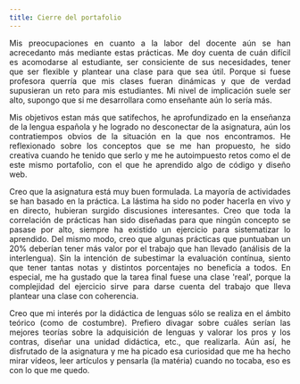 ```yaml
---
title: Cierre del portafolio
---
```

<P><DIV ALIGN="justify">Mis preocupaciones en cuanto a la labor del docente aún se han acrecedanto más mediante estas prácticas. Me doy cuenta de cuán difícil es acomodarse al estudiante, ser consiciente de sus necesidades, tener que ser flexible y plantear una clase para que sea útil. Porque si fuese profesora querría que mis clases fueran dinámicas y que de verdad supusieran un reto para mis estudiantes. Mi nivel de implicación suele ser alto, supongo que si me desarrollara como enseñante aún lo sería más.</div>

<P><DIV ALIGN="justify">Mis objetivos estan más que satifechos, he aprofundizado en la enseñanza de la lengua española y he logrado no desconectar de la asignatura, aún los contratiempos obvios de la situación en la que nos encontramos. He reflexionado sobre los conceptos que se me han propuesto, he sido creativa cuando he tenido que serlo y me he autoimpuesto retos como el de este mismo portafolio, con el que he aprendido algo de código y diseño web.</div>

<P><DIV ALIGN="justify">Creo que la asignatura está muy buen formulada. La mayoría de actividades se han basado en la práctica. La lástima ha sido no poder hacerla en vivo y en directo, hubieran surgido discusiones interesantes. Creo que toda la correlación de prácticas han sido diseñadas para que ningún concepto se pasase por alto, siempre ha existido un ejercicio para sistematizar lo aprendido. Del mismo modo, creo que algunas prácticas que puntuaban un 20% deberían tener más valor por el trabajo que han llevado (análisis de la interlengua). Sin la intención de subestimar la evaluación contínua, siento que tener tantas notas y distintos porcentajes no beneficía a todos. En especial, me ha gustado que la tarea final fuese una clase 'real', porque la complejidad del ejercicio sirve para darse cuenta del trabajo que lleva plantear una clase con coherencia.</div>

<P><DIV ALIGN="justify">Creo que mi interés por la didáctica de lenguas sólo se realiza en el ámbito teórico (como de costumbre). Prefiero divagar sobre cuáles serían las mejores teorías sobre la adquisición de lenguas y valorar los pros y los contras, diseñar una unidad didáctica, etc., que realizarla. Aún así, he disfrutado de la asignatura y me ha picado esa curiosidad que me ha hecho mirar vídeos, leer artículos y pensarla (la matéria) cuando no tocaba,  eso es con lo que me quedo. </div>
